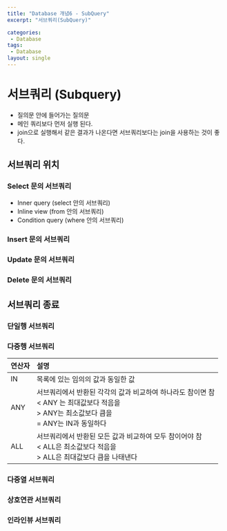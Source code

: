 ```yaml
---
title: "Database 개념6 - SubQuery"
excerpt: "서브쿼리(SubQuery)"

categories:
 - Database
tags:
 - Database
layout: single
---
```

# 서브쿼리 (Subquery)

- 질의문 안에 들어가는 질의문
- 메인 쿼리보다 먼저 실행 된다.
- join으로 실행해서 같은 결과가 나온다면 서브쿼리보다는 join을 사용하는 것이 좋다.

## 서브쿼리 위치

### Select 문의 서브쿼리

- Inner query (select 안의 서브쿼리)
- Inline view (from 안의 서브쿼리)
- Condition query (where 안의 서브쿼리)

### Insert 문의 서브쿼리

### Update 문의 서브쿼리

### Delete 문의 서브쿼리

## 서브쿼리 종료

### 단일행 서브쿼리

### 다중행 서브쿼리

| 연산자 | 설명                                                         |
| ------ | :----------------------------------------------------------- |
| IN     | 목록에 있는 임의의 값과 동일한 값                            |
| ANY    | 서브쿼리에서 반환된 각각의 값과 비교하여 하나라도 참이면 참 <br>< ANY 는 최대값보다 적음을 <br> > ANY는 최소값보다 큼을 <br>= ANY는 IN과 동일하다 |
| ALL    | 서브쿼리에서 반환된 모든 값과 비교하여 모두 참이어야 참<br>< ALL은 최소값보다 적음을 <br>> ALL은 최대값보다 큼을 나태낸다 |

### 다중열 서브쿼리

### 상호연관 서브쿼리

### 인라인뷰 서브쿼리
